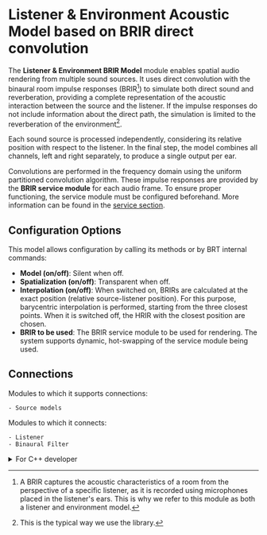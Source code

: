 # Listener & Environment Acoustic Model based on BRIR direct convolution

The **Listener & Environment BRIR Model** module enables spatial audio rendering from multiple sound sources. It uses direct convolution with the binaural room impulse responses (BRIR[^1]) to simulate both direct sound and reverberation, providing a complete representation of the acoustic interaction between the source and the listener. If the impulse responses do not include information about the direct path, the simulation is limited to the reverberation of the environment[^2].  

[^1]: A BRIR captures the acoustic characteristics of a room from the perspective of a specific listener, as it is recorded using microphones placed in the listener's ears. This is why we refer to this module as both a listener and environment model.
[^2]: This is the typical way we use the library.

Each sound source is processed independently, considering its relative position with respect to the listener. In the final step, the model combines all channels, left and right separately, to produce a single output per ear.

Convolutions are performed in the frequency domain using the uniform partitioned convolution algorithm. These impulse responses are provided by the **BRIR service module** for each audio frame. To ensure proper functioning, the service module must be configured beforehand. More information can be found in the [service section](../../service-modules/service-hrbrir.md).

<!--
## Architecture

The internal block diagram of this class is as follows:
<div style="border: 1px solid #000; padding: 10px; display: inline-block;">
    <img src="/BRT-Documentation/assets/sysmldiagrams/none.png" alt="Listener & Environment BRIR Model Internal diagram" style="display: block; margin: 0 auto;">
    <p style="text-align: center;">Listener & Environment BRIR Model Internal diagram.</p>
</div>

The operation of the convolucionator as well as its block diagram can be seen in this link (:warning:URL).
-->
## Configuration Options

This model allows configuration by calling its methods or by BRT internal commands:

- **Model (on/off)**: Silent when off.
- **Spatialization (on/off)**: Transparent when off.
- **Interpolation (on/off)**: When switched on, BRIRs are calculated at the exact position (relative source-listener position). For this purpose, barycentric interpolation is performed, starting from the three closest points. When it is switched off, the HRIR with the closest position are chosen.
- **BRIR to be used**: The BRIR service module to be used for rendering. The system supports dynamic, hot-swapping of the service module being used.

## Connections
Modules to which it supports connections: 

    - Source models    

Modules to which it connects:

    - Listener
    - Binaural Filter


<details>
<summary>For C++ developer</summary>

<ul>
<li><strong>File</strong>: /include/ListenerModels/ListenerEnvironmentBRIRModel.hpp</li>
<li><strong>Class name</strong>: CListenerHRTFModel</li>
<li><strong>Inheritance</strong>: CListenerModelBase</li>
<li><strong>Namespace</strong>: BRTListenerModel</li>
<li><strong>Classes that instance</strong>:
    <ul>
        <li>BRTProcessing::CHRTFConvolverProcessor</li>        
    </ul>
</li>
</ul> 

<h2>Class inheritance diagram</h2>
<div style="border: 1px solid #000; padding: 10px; display: inline-block;">
    <img src="/BRT-Documentation/assets/sysmldiagrams/none.png" alt="Listener HRTF Model Internal diagram" style="display: block; margin: 0 auto;">
    <p style="text-align: center;">Listener HRTF Model Internal diagram.</p>
</div>
<br>

<h2>How to instantiate</h2>

```cpp
// Assuming that the ID of this listener model is contained in _listenerModelID.
brtManager.BeginSetup();
std::shared_ptr<BRTListenerModel::CListenerEnvironmentBRIRModel>listenerModel = brtManager.CreateListenerModel<BRTListenerModel::CListenerEnvironmentBRIRModel>(_listenerModelID);
brtManager.EndSetup();
if (listenerModel == nullptr) {
    // ERROR
}
```
<h2>How to connect</h2>
Connect it to a listener.

```cpp
// Assuming that the ID of this listener is contained in _listenerID and 
// that the ID of this listener model is contained in _listenerModelID.
std::shared_ptr<BRTBase::CListener> listener = brtManager.GetListener(_listenerID);
if (listener != nullptr) {
    brtManager.BeginSetup();
    bool control = listener->ConnectListenerModel(_listenerModelID);
    brtManager.EndSetup();
}
```

Connect a source model to it.

```cpp
// Assuming that the soundSource could be a ID(string) or a std::shared_ptr<BRTSourceModel::CSourceModelBase>;
std::shared_ptr<BRTListenerModel::CListenerModelBase> listenerModel = brtManager->GetListenerModel<BRTListenerModel::CListenerModelBase>(_listenerModelID);
if (listenerModel != nullptr) {			
	bool control = listenerModel->ConnectSoundSource(soundSource);
}

```


<h2>Public methods</h2>

```cpp
void EnableModel() override 
void DisableModel() override

void EnableSpatialization() override 
void DisableSpatialization() override
bool IsSpatializationEnabled() override

void EnableInterpolation() override 
void DisableInterpolation() override 
bool IsInterpolationEnabled() override

void ResetProcessorBuffers()

bool SetHRBRIR(std::shared_ptr<BRTServices::CHRBRIR> _listenerBRIR) override
std::shared_ptr<BRTServices::CHRBRIR> GetHRBRIR() const override
void RemoveHRBRIR() override

bool ConnectSoundSource(const std::string & _sourceID) override
bool ConnectSoundSource(std::shared_ptr<BRTSourceModel::CSourceModelBase> _source) override
bool DisconnectSoundSource(const std::string & _sourceID) override 
bool DisconnectSoundSource(std::shared_ptr<BRTSourceModel::CSourceModelBase> _source) override

void UpdateCommand() override
```


</details>






